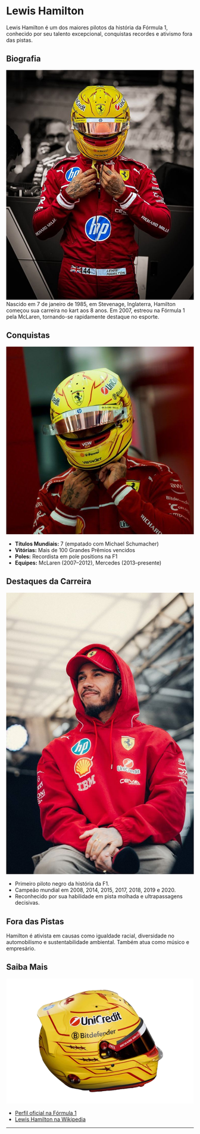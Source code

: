 # Lewis Hamilton


Lewis Hamilton é um dos maiores pilotos da história da Fórmula 1, conhecido por seu talento excepcional, conquistas recordes e ativismo fora das pistas.

## Biografia

![Lewis Hamilton 1](/imagens/hamilton1.jpeg)
Nascido em 7 de janeiro de 1985, em Stevenage, Inglaterra, Hamilton começou sua carreira no kart aos 8 anos. Em 2007, estreou na Fórmula 1 pela McLaren, tornando-se rapidamente destaque no esporte.

## Conquistas

![Lewis Hamilton 2](/imagens/hamilton2.jpeg)
- **Títulos Mundiais:** 7 (empatado com Michael Schumacher)
- **Vitórias:** Mais de 100 Grandes Prêmios vencidos
- **Poles:** Recordista em pole positions na F1
- **Equipes:** McLaren (2007–2012), Mercedes (2013–presente)

## Destaques da Carreira


![Lewis Hamilton 3](/imagens/hamilton3.jpeg)
- Primeiro piloto negro da história da F1.
- Campeão mundial em 2008, 2014, 2015, 2017, 2018, 2019 e 2020.
- Reconhecido por sua habilidade em pista molhada e ultrapassagens decisivas.

## Fora das Pistas

Hamilton é ativista em causas como igualdade racial, diversidade no automobilismo e sustentabilidade ambiental. Também atua como músico e empresário.

## Saiba Mais

![Capacete de Lewis Hamilton](/imagens/capacete.png)
- [Perfil oficial na Fórmula 1](https://www.formula1.com/en/drivers/lewis-hamilton.html)
- [Lewis Hamilton na Wikipedia](https://pt.wikipedia.org/wiki/Lewis_Hamilton)

---
